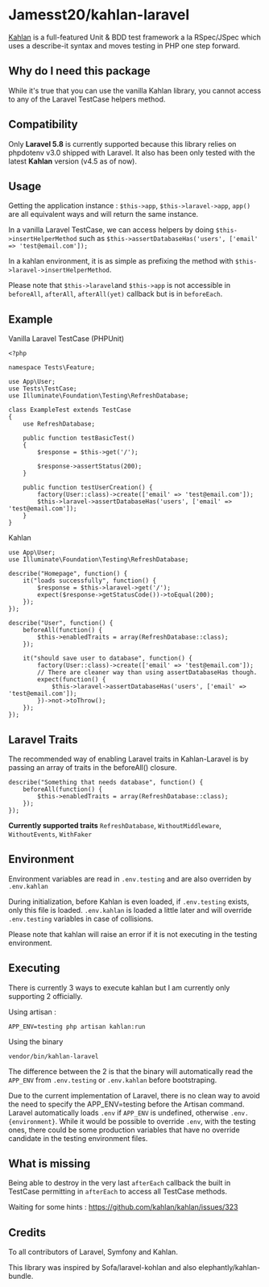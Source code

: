 # Jamesst20/kahlan-laravel

[Kahlan](https://kahlan.github.io/docs) is a full-featured Unit & BDD test framework a la RSpec/JSpec which uses a describe-it syntax and moves testing in PHP one step forward.

## Why do I need this package

While it's true that you can use the vanilla Kahlan library, you cannot access to any of the Laravel TestCase helpers method.

## Compatibility

Only **Laravel 5.8** is currently supported because this library relies on phpdotenv v3.0 shipped with Laravel. It also has been only tested with the latest **Kahlan** version (v4.5 as of now).

## Usage

Getting the application instance : `$this->app`, `$this->laravel->app`, `app()` are all equivalent ways and will return the same instance.

In a vanilla Laravel TestCase, we can access helpers by doing `$this->insertHelperMethod` such as `$this->assertDatabaseHas('users', ['email' => 'test@email.com']);`

In a kahlan environment, it is as simple as prefixing the method with `$this->laravel->insertHelperMethod`.

Please note that `$this->laravel`and `$this->app` is not accessible in `beforeAll`, `afterAll`, `afterAll(yet)` callback but is in `beforeEach`.

## Example

Vanilla Laravel TestCase (PHPUnit)
```
<?php

namespace Tests\Feature;

use App\User;
use Tests\TestCase;
use Illuminate\Foundation\Testing\RefreshDatabase;

class ExampleTest extends TestCase
{
    use RefreshDatabase;

    public function testBasicTest()
    {
        $response = $this->get('/');

        $response->assertStatus(200);
    }

    public function testUserCreation() {
        factory(User::class)->create(['email' => 'test@email.com']);
        $this->laravel->assertDatabaseHas('users', ['email' => 'test@email.com']);
    }
}
```

Kahlan
```
use App\User;
use Illuminate\Foundation\Testing\RefreshDatabase;

describe("Homepage", function() {
    it("loads successfully", function() {
        $response = $this->laravel->get('/');
        expect($response->getStatusCode())->toEqual(200);
    });
});

describe("User", function() {
    beforeAll(function() {
        $this->enabledTraits = array(RefreshDatabase::class);
    });

    it("should save user to database", function() {
        factory(User::class)->create(['email' => 'test@email.com']);
        // There are cleaner way than using assertDatabaseHas though.
        expect(function() {
            $this->laravel->assertDatabaseHas('users', ['email' => 'test@email.com']);
        })->not->toThrow();
    });
});
```

## Laravel Traits

The recommended way of enabling Laravel traits in Kahlan-Laravel is by passing an array of traits in the beforeAll() closure.

```
describe("Something that needs database", function() {
    beforeAll(function() {
        $this->enabledTraits = array(RefreshDatabase::class);
    });
});
```

**Currently supported traits**
`RefreshDatabase`, `WithoutMiddleware`, `WithoutEvents`, `WithFaker`


## Environment

Environment variables are read in `.env.testing` and are also overriden by `.env.kahlan`

During initialization, before Kahlan is even loaded, if `.env.testing` exists, only this file is loaded. `.env.kahlan` is loaded a little later and will override `.env.testing` variables in case of collisions.

Please note that kahlan will raise an error if it is not executing in the testing environment.

## Executing

There is currently 3 ways to execute kahlan but I am currently only supporting 2 officially.

Using artisan :
```
APP_ENV=testing php artisan kahlan:run
```

Using the binary

```
vendor/bin/kahlan-laravel
```

The difference between the 2 is that the binary will automatically read the `APP_ENV` from `.env.testing` or `.env.kahlan` before bootstraping.

Due to the current implementation of Laravel, there is no clean way to avoid the need to specify the APP_ENV=testing before the Artisan command. Laravel automatically loads `.env` if `APP_ENV` is undefined, otherwise `.env.{environment}`. While it would be possible to override `.env`, with the testing ones, there could be some production variables that have no override candidate in the testing environment files.

## What is missing

Being able to destroy in the very last `afterEach` callback the built in TestCase permitting in `afterEach` to access all TestCase methods.

Waiting for some hints : https://github.com/kahlan/kahlan/issues/323

## Credits

To all contributors of Laravel, Symfony and Kahlan.

This library was inspired by Sofa/laravel-kohlan and also elephantly/kahlan-bundle.